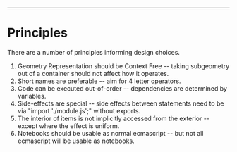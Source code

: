 ---
# Principles

There are a number of principles informing design choices.

1. Geometry Representation should be Context Free -- taking subgeometry out of a container should not affect how it operates.
1. Short names are preferable -- aim for 4 letter operators.
1. Code can be executed out-of-order -- dependencies are determined by variables.
1. Side-effects are special -- side effects between statements need to be via "import './module.js';" without exports.
1. The interior of items is not implicitly accessed from the exterior -- except where the effect is uniform.
1. Notebooks should be usable as normal ecmascript -- but not all ecmascript will be usable as notebooks.
